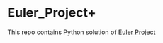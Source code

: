 <h1>Euler_Project+</h1>

 This repo contains Python solution of [Euler Project](https://www.hackerrank.com/contests/projecteuler/challenges "Euler Project Hackerrank")
